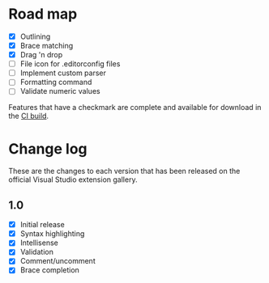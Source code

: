 # Road map

- [x] Outlining
- [x] Brace matching
- [x] Drag 'n drop
- [ ] File icon for .editorconfig files
- [ ] Implement custom parser
- [ ] Formatting command
- [ ] Validate numeric values

Features that have a checkmark are complete and available for
download in the
[CI build](http://vsixgallery.com/extension/1209461d-57f8-46a4-814a-dbe5fecef941/).

# Change log

These are the changes to each version that has been released
on the official Visual Studio extension gallery.

## 1.0

- [x] Initial release
- [x] Syntax highlighting
- [x] Intellisense
- [x] Validation
- [x] Comment/uncomment
- [x] Brace completion